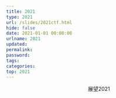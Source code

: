 ```yaml
---
title: 2021
type: 2021
url: /slides/2021ctf.html
hide: false
date: 2021-01-01 00:00:00
urlname: 2021
updated:
permalink:
password:
tags:
categories:
top: 2021
---
```




<p align="center">展望2021</p>

<!-- more -->
